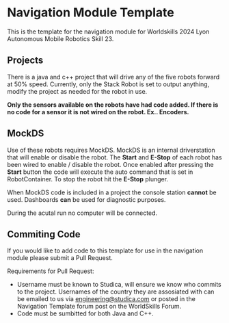 # Navigation Module Template

This is the template for the navigation module for Worldskills 2024 Lyon Autonomous Mobile Robotics Skill 23. 

## Projects

There is a java and c++ project that will drive any of the five robots forward at 50% speed. Currently, only the Stack Robot is set to output anything, modify the project as needed for the robot in use. 

**Only the sensors available on the robots have had code added. If there is no code for a sensor it is not wired on the robot. Ex.. Encoders.**

## MockDS

Use of these robots requires MockDS. MockDS is an internal driverstation that will enable or disable the robot. The **Start** and **E-Stop** of each robot has been wired to enable / disable the robot. Once enabled after pressing the **Start** button the code will execute the auto command that is set in RobotContainer. To stop the robot hit the **E-Stop** plunger. 

When MockDS code is included in a project the console station **cannot** be used. Dashboards **can** be used for diagnostic purposes. 

During the acutal run no computer will be connected. 

## Commiting Code

If you would like to add code to this template for use in the navigation module please submit a Pull Request. 

Requirements for Pull Request:

- Username must be known to Studica, will ensure we know who commits to the project. Usernames of the country they are assosiated with can be emailed to us via engineering@studica.com or posted in the Navigation Template forum post on the WorldSkills Forum. 
- Code must be sumbitted for both Java and C++.


